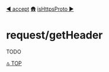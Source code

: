 [◀︎ accept](../request/accept.md)
[🛖](../index.md)
[isHttpsProto ▶](../request/isHttpsProto.md)

# request/getHeader

TODO

[🔝 TOP](#top)
